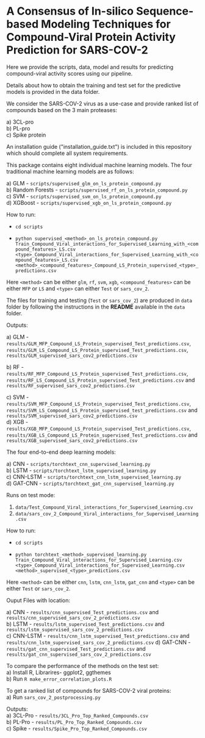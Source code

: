 # A Consensus of In-silico Sequence-based Modeling Techniques for Compound-Viral Protein Activity Prediction for SARS-COV-2  

Here we provide the scripts, data, model and results for predicting compound-viral activity scores using our pipeline.

Details about how to obtain the training and test set for the predictive models is provided in the data folder.

We consider the SARS-COV-2 virus as a use-case and provide ranked list of compounds based on the 3 main proteases:

a) 3CL-pro  
b) PL-pro  
c) Spike protein  


An installation guide ("installation_guide.txt") is included in this repository which should complete all system requirements. 

This package contains eight individual machine learning models. The four traditional machine learning models are as follows:

a) GLM - `scripts/supervised_glm_on_ls_protein_compound.py`   
b) Random Forests - `scripts/supervised_rf_on_ls_protein_compound.py`  
c) SVM - `scripts/supervised_svm_on_ls_protein_compound.py`  
d) XGBoost - `scripts/supervised_xgb_on_ls_protein_compound.py`

How to run:

 * `cd scripts`

 * `python supervised_<method>_on_ls_protein_compound.py Train_Compound_Viral_interactions_for_Supervised_Learning_with_<compound_features>_LS.csv <type>_Compound_Viral_interactions_for_Supervised_Learning_with_<compound_features>_LS.csv <method>_<compound_features>_Compound_LS_Protein_supervised_<type>_predictions.csv`

Here `<method>` can be either `glm`, `rf`, `svm`, `xgb`, `<compound_features>` can be either `MFP` or `LS` and `<type>` can either `Test` or `sars_cov_2`.

The files for training and testing (`Test` or `sars_cov_2`) are produced in `data` folder by following the instructions in the **README** available in the `data` folder.

Outputs:  

a) GLM - `results/GLM_MFP_Compound_LS_Protein_supervised_Test_predictions.csv`, `results/GLM_LS_Compound_LS_Protein_supervised_Test_predictions.csv`, `results/GLM_supervised_sars_cov2_predictions.csv` 

b) RF - `results/RF_MFP_Compound_LS_Protein_supervised_Test_predictions.csv`, `results/RF_LS_Compound_LS_Protein_supervised_Test_predictions.csv` and `results/RF_supervised_sars_cov2_predictions.csv`  

c) SVM - `results/SVM_MFP_Compound_LS_Protein_supervised_Test_predictions.csv`, `results/SVM_LS_Compound_LS_Protein_supervised_test_predictions.csv` and `results/SVM_supervised_sars_cov2_predictions.csv`  
d) XGB - `results/XGB_MFP_Compound_LS_Protein_supervised_Test_predictions.csv`, `results/XGB_LS_Compound_LS_Protein_supervised_Test_predictions.csv` and `results/XGB_supervised_sars_cov2_predictions.csv`   


The four end-to-end deep learning models:  

a) CNN - `scripts/torchtext_cnn_supervised_learning.py`  
b) LSTM - `scripts/torchtext_lstm_supervised_learning.py`  
c) CNN-LSTM - `scripts/torchtext_cnn_lstm_supervised_learning.py`  
d) GAT-CNN  - `scripts/torchtext_gat_cnn_supervised_learning.py`

Runs on test mode:  
1. `data/Test_Compound_Viral_interactions_for_Supervised_Learning.csv`  
2. `data/sars_cov_2_Compound_Viral_interactions_for_Supervised_Learning.csv`

How to run:

 * `cd scripts`

 * `python torchtext_<method>_supervised_learning.py Train_Compound_Viral_interactions_for_Supervised_Learning.csv <type>_Compound_Viral_interactions_for_Supervised_Learning.csv <method>_supervised_<type>_predictions.csv`

Here `<method>` can be either `cnn`, `lstm`, `cnn_lstm`, `gat_cnn` and `<type>` can be either `Test` or  `sars_cov_2`.

Ouput Files with location:

a) CNN - `results/cnn_supervised_Test_predictions.csv` and `results/cnn_supervised_sars_cov_2_predictions.csv`  
b) LSTM - `results/lstm_supervised_Test_predictions.csv` and `results/lstm_supervised_sars_cov_2_predictions.csv`  
c) CNN-LSTM - `results/cnn_lstm_supervised_Test_predictions.csv` and `results/cnn_lstm_supervised_sars_cov_2_predictions.csv`
d) GAT-CNN - `results/gat_cnn_supervised_Test_predictions.csv` and `results/gat_cnn_supervised_sars_cov_2_predictions.csv`


To compare the performance of the methods on the test set:  
a) Install R, Librarires- ggplot2, ggthemes  
b) Run `R make_error_correlation_plots.R`  


To get a ranked list of compounds for SARS-COV-2 viral proteins:   
a) Run `sars_cov_2_postprocessing.py`

Outputs:  
a) 3CL-Pro - `results/3CL_Pro_Top_Ranked_Compounds.csv`  
b) PL-Pro - `results/PL_Pro_Top_Ranked_Compounds.csv`  
c) Spike  - `results/Spike_Pro_Top_Ranked_Compounds.csv`  

